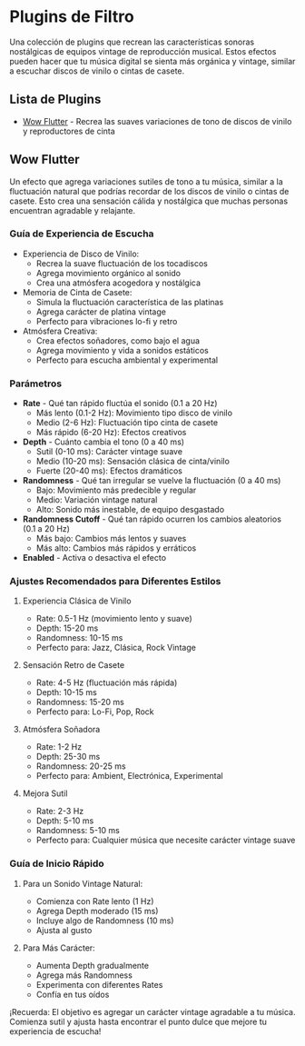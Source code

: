 # Plugins de Filtro

Una colección de plugins que recrean las características sonoras nostálgicas de equipos vintage de reproducción musical. Estos efectos pueden hacer que tu música digital se sienta más orgánica y vintage, similar a escuchar discos de vinilo o cintas de casete.

## Lista de Plugins

- [Wow Flutter](#wow-flutter) - Recrea las suaves variaciones de tono de discos de vinilo y reproductores de cinta

## Wow Flutter

Un efecto que agrega variaciones sutiles de tono a tu música, similar a la fluctuación natural que podrías recordar de los discos de vinilo o cintas de casete. Esto crea una sensación cálida y nostálgica que muchas personas encuentran agradable y relajante.

### Guía de Experiencia de Escucha
- Experiencia de Disco de Vinilo:
  - Recrea la suave fluctuación de los tocadiscos
  - Agrega movimiento orgánico al sonido
  - Crea una atmósfera acogedora y nostálgica
- Memoria de Cinta de Casete:
  - Simula la fluctuación característica de las platinas
  - Agrega carácter de platina vintage
  - Perfecto para vibraciones lo-fi y retro
- Atmósfera Creativa:
  - Crea efectos soñadores, como bajo el agua
  - Agrega movimiento y vida a sonidos estáticos
  - Perfecto para escucha ambiental y experimental

### Parámetros
- **Rate** - Qué tan rápido fluctúa el sonido (0.1 a 20 Hz)
  - Más lento (0.1-2 Hz): Movimiento tipo disco de vinilo
  - Medio (2-6 Hz): Fluctuación tipo cinta de casete
  - Más rápido (6-20 Hz): Efectos creativos
- **Depth** - Cuánto cambia el tono (0 a 40 ms)
  - Sutil (0-10 ms): Carácter vintage suave
  - Medio (10-20 ms): Sensación clásica de cinta/vinilo
  - Fuerte (20-40 ms): Efectos dramáticos
- **Randomness** - Qué tan irregular se vuelve la fluctuación (0 a 40 ms)
  - Bajo: Movimiento más predecible y regular
  - Medio: Variación vintage natural
  - Alto: Sonido más inestable, de equipo desgastado
- **Randomness Cutoff** - Qué tan rápido ocurren los cambios aleatorios (0.1 a 20 Hz)
  - Más bajo: Cambios más lentos y suaves
  - Más alto: Cambios más rápidos y erráticos
- **Enabled** - Activa o desactiva el efecto

### Ajustes Recomendados para Diferentes Estilos

1. Experiencia Clásica de Vinilo
   - Rate: 0.5-1 Hz (movimiento lento y suave)
   - Depth: 15-20 ms
   - Randomness: 10-15 ms
   - Perfecto para: Jazz, Clásica, Rock Vintage

2. Sensación Retro de Casete
   - Rate: 4-5 Hz (fluctuación más rápida)
   - Depth: 10-15 ms
   - Randomness: 15-20 ms
   - Perfecto para: Lo-Fi, Pop, Rock

3. Atmósfera Soñadora
   - Rate: 1-2 Hz
   - Depth: 25-30 ms
   - Randomness: 20-25 ms
   - Perfecto para: Ambient, Electrónica, Experimental

4. Mejora Sutil
   - Rate: 2-3 Hz
   - Depth: 5-10 ms
   - Randomness: 5-10 ms
   - Perfecto para: Cualquier música que necesite carácter vintage suave

### Guía de Inicio Rápido

1. Para un Sonido Vintage Natural:
   - Comienza con Rate lento (1 Hz)
   - Agrega Depth moderado (15 ms)
   - Incluye algo de Randomness (10 ms)
   - Ajusta al gusto

2. Para Más Carácter:
   - Aumenta Depth gradualmente
   - Agrega más Randomness
   - Experimenta con diferentes Rates
   - Confía en tus oídos

¡Recuerda: El objetivo es agregar un carácter vintage agradable a tu música. Comienza sutil y ajusta hasta encontrar el punto dulce que mejore tu experiencia de escucha!